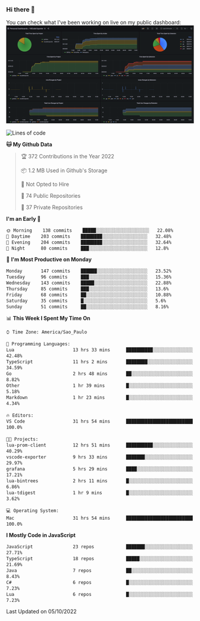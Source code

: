 ### Hi there 👋

<!--
**guicaulada/guicaulada** is a ✨ _special_ ✨ repository because its `README.md` (this file) appears on your GitHub profile.

Here are some ideas to get you started:

- 🔭 I’m currently working on ...
- 🌱 I’m currently learning ...
- 👯 I’m looking to collaborate on ...
- 🤔 I’m looking for help with ...
- 💬 Ask me about ...
- 📫 How to reach me: ...
- 😄 Pronouns: ...
- ⚡ Fun fact: ...
-->

You can check what I've been working on live on my public dashboard:
[![Grafana dashboard](./img/dashboard.png)](https://guicaulada.grafana.net/public-dashboards/e00f2ad838544b02826e8c075c05df45?orgId=1&refresh=30s)

<!--START_SECTION:waka-->
![Lines of code](https://img.shields.io/badge/From%20Hello%20World%20I%27ve%20Written-2.6%20million%20lines%20of%20code-blue)

**🐱 My Github Data** 

> 🏆 372 Contributions in the Year 2022
 > 
> 📦 1.2 MB Used in Github's Storage 
 > 
> 🚫 Not Opted to Hire
 > 
> 📜 74 Public Repositories 
 > 
> 🔑 37 Private Repositories  
 > 
**I'm an Early 🐤** 

```text
🌞 Morning    138 commits    █████░░░░░░░░░░░░░░░░░░░░   22.08% 
🌆 Daytime    203 commits    ████████░░░░░░░░░░░░░░░░░   32.48% 
🌃 Evening    204 commits    ████████░░░░░░░░░░░░░░░░░   32.64% 
🌙 Night      80 commits     ███░░░░░░░░░░░░░░░░░░░░░░   12.8%

```
📅 **I'm Most Productive on Monday** 

```text
Monday       147 commits    ██████░░░░░░░░░░░░░░░░░░░   23.52% 
Tuesday      96 commits     ███░░░░░░░░░░░░░░░░░░░░░░   15.36% 
Wednesday    143 commits    █████░░░░░░░░░░░░░░░░░░░░   22.88% 
Thursday     85 commits     ███░░░░░░░░░░░░░░░░░░░░░░   13.6% 
Friday       68 commits     ██░░░░░░░░░░░░░░░░░░░░░░░   10.88% 
Saturday     35 commits     █░░░░░░░░░░░░░░░░░░░░░░░░   5.6% 
Sunday       51 commits     ██░░░░░░░░░░░░░░░░░░░░░░░   8.16%

```


📊 **This Week I Spent My Time On** 

```text
⌚︎ Time Zone: America/Sao_Paulo

💬 Programming Languages: 
Lua                      13 hrs 33 mins      ██████████░░░░░░░░░░░░░░░   42.48% 
TypeScript               11 hrs 2 mins       ████████░░░░░░░░░░░░░░░░░   34.59% 
Go                       2 hrs 48 mins       ██░░░░░░░░░░░░░░░░░░░░░░░   8.82% 
Other                    1 hr 39 mins        █░░░░░░░░░░░░░░░░░░░░░░░░   5.18% 
Markdown                 1 hr 23 mins        █░░░░░░░░░░░░░░░░░░░░░░░░   4.34%

🔥 Editors: 
VS Code                  31 hrs 54 mins      █████████████████████████   100.0%

🐱‍💻 Projects: 
lua-prom-client          12 hrs 51 mins      ██████████░░░░░░░░░░░░░░░   40.29% 
vscode-exporter          9 hrs 33 mins       ███████░░░░░░░░░░░░░░░░░░   29.97% 
grafana                  5 hrs 29 mins       ████░░░░░░░░░░░░░░░░░░░░░   17.21% 
lua-bintrees             2 hrs 11 mins       █░░░░░░░░░░░░░░░░░░░░░░░░   6.86% 
lua-tdigest              1 hr 9 mins         █░░░░░░░░░░░░░░░░░░░░░░░░   3.62%

💻 Operating System: 
Mac                      31 hrs 54 mins      █████████████████████████   100.0%

```

**I Mostly Code in JavaScript** 

```text
JavaScript               23 repos            ███████░░░░░░░░░░░░░░░░░░   27.71% 
TypeScript               18 repos            █████░░░░░░░░░░░░░░░░░░░░   21.69% 
Java                     7 repos             ██░░░░░░░░░░░░░░░░░░░░░░░   8.43% 
C#                       6 repos             █░░░░░░░░░░░░░░░░░░░░░░░░   7.23% 
Lua                      6 repos             █░░░░░░░░░░░░░░░░░░░░░░░░   7.23%

```



 Last Updated on 05/10/2022
<!--END_SECTION:waka-->

